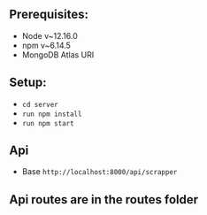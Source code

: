 ## Prerequisites:
- Node v~12.16.0
- npm v~6.14.5
- MongoDB Atlas URI

## Setup:
- `cd server`
- `run npm install`
- `run npm start`

## Api
- Base `http://localhost:8000/api/scrapper`

## Api routes are in the routes folder